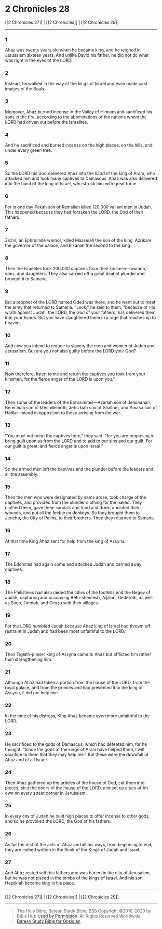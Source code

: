 # 2 Chronicles 28

[[2 Chronicles 27]] | [[2 Chronicles]] | [[2 Chronicles 29]]

---

### 1
Ahaz was twenty years old when he became king, and he reigned in Jerusalem sixteen years. And unlike David his father, he did not do what was right in the eyes of the LORD.

### 2
Instead, he walked in the way of the kings of Israel and even made cast images of the Baals.

### 3
Moreover, Ahaz burned incense in the Valley of Hinnom and sacrificed his sons in the fire, according to the abominations of the nations whom the LORD had driven out before the Israelites.

### 4
And he sacrificed and burned incense on the high places, on the hills, and under every green tree.

### 5
So the LORD his God delivered Ahaz into the hand of the king of Aram, who attacked him and took many captives to Damascus. Ahaz was also delivered into the hand of the king of Israel, who struck him with great force.

### 6
For in one day Pekah son of Remaliah killed 120,000 valiant men in Judah. This happened because they had forsaken the LORD, the God of their fathers.

### 7
Zichri, an Ephraimite warrior, killed Maaseiah the son of the king, Azrikam the governor of the palace, and Elkanah the second to the king.

### 8
Then the Israelites took 200,000 captives from their kinsmen—women, sons, and daughters. They also carried off a great deal of plunder and brought it to Samaria.

### 9
But a prophet of the LORD named Oded was there, and he went out to meet the army that returned to Samaria. "Look," he said to them, "because of His wrath against Judah, the LORD, the God of your fathers, has delivered them into your hands. But you have slaughtered them in a rage that reaches up to heaven.

### 10
And now you intend to reduce to slavery the men and women of Judah and Jerusalem. But are you not also guilty before the LORD your God?

### 11
Now therefore, listen to me and return the captives you took from your kinsmen, for the fierce anger of the LORD is upon you."

### 12
Then some of the leaders of the Ephraimites—Azariah son of Jehohanan, Berechiah son of Meshillemoth, Jehizkiah son of Shallum, and Amasa son of Hadlai—stood in opposition to those arriving from the war.

### 13
"You must not bring the captives here," they said, "for you are proposing to bring guilt upon us from the LORD and to add to our sins and our guilt. For our guilt is great, and fierce anger is upon Israel."

### 14
So the armed men left the captives and the plunder before the leaders and all the assembly.

### 15
Then the men who were designated by name arose, took charge of the captives, and provided from the plunder clothing for the naked. They clothed them, gave them sandals and food and drink, anointed their wounds, and put all the feeble on donkeys. So they brought them to Jericho, the City of Palms, to their brothers. Then they returned to Samaria.

### 16
At that time King Ahaz sent for help from the king of Assyria.

### 17
The Edomites had again come and attacked Judah and carried away captives.

### 18
The Philistines had also raided the cities of the foothills and the Negev of Judah, capturing and occupying Beth-shemesh, Aijalon, Gederoth, as well as Soco, Timnah, and Gimzo with their villages.

### 19
For the LORD humbled Judah because Ahaz king of Israel had thrown off restraint in Judah and had been most unfaithful to the LORD.

### 20
Then Tiglath-pileser king of Assyria came to Ahaz but afflicted him rather than strengthening him.

### 21
Although Ahaz had taken a portion from the house of the LORD, from the royal palace, and from the princes and had presented it to the king of Assyria, it did not help him.

### 22
In the time of his distress, King Ahaz became even more unfaithful to the LORD.

### 23
He sacrificed to the gods of Damascus, which had defeated him, for he thought, "Since the gods of the kings of Aram have helped them, I will sacrifice to them that they may help me." But these were the downfall of Ahaz and of all Israel.

### 24
Then Ahaz gathered up the articles of the house of God, cut them into pieces, shut the doors of the house of the LORD, and set up altars of his own on every street corner in Jerusalem.

### 25
In every city of Judah he built high places to offer incense to other gods, and so he provoked the LORD, the God of his fathers.

### 26
As for the rest of the acts of Ahaz and all his ways, from beginning to end, they are indeed written in the Book of the Kings of Judah and Israel.

### 27
And Ahaz rested with his fathers and was buried in the city of Jerusalem, but he was not placed in the tombs of the kings of Israel. And his son Hezekiah became king in his place.

---

[[2 Chronicles 27]] | [[2 Chronicles]] | [[2 Chronicles 29]]

---

> The Holy Bible, Berean Study Bible, BSB
> Copyright &copy;2016, 2020 by Bible Hub
> [Used by Permission](https://berean.bible/terms.htm). All Rights Reserved Worldwide.
> [Berean Study Bible for Obsidian](https://github.com/gapmiss/berean-study-bible-for-obsidian)

